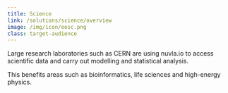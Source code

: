 ```yaml
---
title: Science
link: /solutions/science/overview
image: /img/icon/eosc.png
class: target-audience
---
```


Large research laboratories such as CERN are using nuvla.io to access scientific data and carry out modelling and statistical analysis.

This benefits areas such as bioinformatics, life sciences and high-energy physics. 
